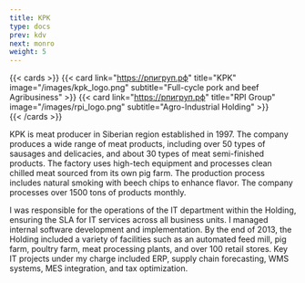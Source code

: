 ```yaml
---
title: KPK
type: docs
prev: kdv
next: monro
weight: 5
---
```

{{< cards >}}
    {{< card link="https://рпигруп.рф" title="KPK" image="/images/kpk_logo.png" subtitle="Full-cycle pork and beef Agribusiness" >}}
    {{< card link="https://рпигруп.рф" title="RPI Group" image="/images/rpi_logo.png" subtitle="Agro-Industrial Holding" >}}    
{{< /cards >}}

KPK is meat producer in Siberian region established in 1997. The company produces a wide range of meat products, including over 50 types of sausages and delicacies, and about 30 types of meat semi-finished products. The factory uses high-tech equipment and processes clean chilled meat sourced from its own pig farm. The production process includes natural smoking with beech chips to enhance flavor. The company processes over 1500 tons of products monthly. 

I was responsible for the operations of the IT department within the Holding, ensuring the SLA for IT services across all business units. I managed internal software development and implementation.
By the end of 2013, the Holding included a variety of facilities such as an automated feed mill, pig farm, poultry farm, meat processing plants, and over 100 retail stores. Key IT projects under my charge included ERP, supply chain forecasting, WMS systems, MES integration, and tax optimization.